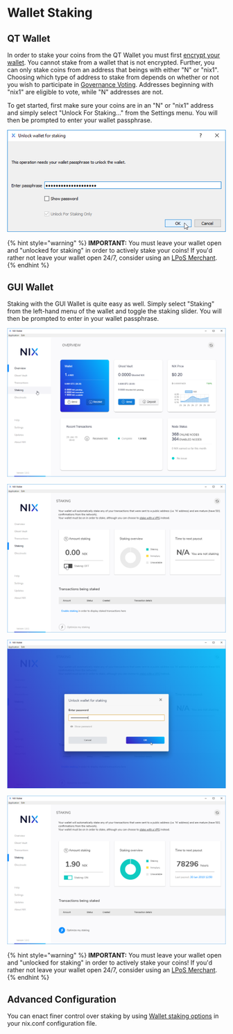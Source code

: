 # Wallet Staking

## QT Wallet

In order to stake your coins from the QT Wallet you must first [encrypt your wallet](../backup-and-security-1/qt-wallet-encryption.md). You cannot stake from a wallet that is not encrypted. Further, you can only stake coins from an address that beings with either "N" or "nix1". Choosing which type of address to stake from depends on whether or not you wish to participate in [Governance Voting](../governance-voting.md). Addresses beginning with "nix1" are eligible to vote, while "N" addresses are not.

To get started, first make sure your coins are in an "N" or "nix1" address and simply select "Unlock For Staking..." from the Settings menu. You will then be prompted to enter your wallet passphrase.

![Enter in your passphrase](../../.gitbook/assets/qt-stakepass.png)

{% hint style="warning" %}
**IMPORTANT:** You must leave your wallet open and "unlocked for staking" in order to actively stake your coins! If you'd rather not leave your wallet open 24/7, consider using an [LPoS Merchant](https://nixplatform.io/marketplace).
{% endhint %}

## GUI Wallet

Staking with the GUI Wallet is quite easy as well. Simply select "Staking" from the left-hand menu of the wallet and toggle the staking slider. You will then be prompted to enter in your wallet passphrase. 

![Select &quot;Staking&quot; from the left-hand menu](../../.gitbook/assets/ui-stakingmenu.png)

![Toggle the &quot;Staking&quot; slider](../../.gitbook/assets/ui-staking.png)

![Enter in your passphrase](../../.gitbook/assets/ui-stakepass.png)

![Staking is enabled](../../.gitbook/assets/ui-stakingon.png)

{% hint style="warning" %}
**IMPORTANT:** You must leave your wallet open and "unlocked for staking" in order to actively stake your coins!  If you'd rather not leave your wallet open 24/7, consider using an [LPoS Merchant](https://nixplatform.io/marketplace).
{% endhint %}

## Advanced Configuration

You can enact finer control over staking by using [Wallet staking options](../command-line-options.md#wallet-staking-options) in your nix.conf configuration file.

